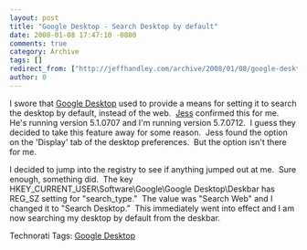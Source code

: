 ```yaml
---
layout: post
title: "Google Desktop - Search Desktop by default"
date: 2008-01-08 17:47:10 -0800
comments: true
category: Archive
tags: []
redirect_from: ["http://jeffhandley.com/archive/2008/01/08/google-desktop---search-desktop-by-default.aspx"].aspx
author: 0
---
```

<!-- more -->
<p>I swore that <a href="http://desktop.google.com/" target="_blank">Google Desktop</a> used to provide a means for setting it to search the desktop by default, instead of the web.  <a href="http://jesstedder.com" target="_blank">Jess</a> confirmed this for me.  He's running version 5.1.0707 and I'm running version 5.7.0712.  I guess they decided to take this feature away for some reason.  Jess found the option on the 'Display' tab of the desktop preferences.  But the option isn't there for me.</p>  <p>I decided to jump into the registry to see if anything jumped out at me.  Sure enough, something did.  The key HKEY_CURRENT_USER\Software\Google\Google Desktop\Deskbar has REG_SZ setting for "search_type."  The value was "Search Web" and I changed it to "Search Desktop."  This immediately went into effect and I am now searching my desktop by default from the deskbar.</p>  <div class="wlWriterSmartContent" id="scid:0767317B-992E-4b12-91E0-4F059A8CECA8:281025ba-9f0c-4bf6-8658-5b017fbf6a8b" style="padding-right: 0px; display: inline; padding-left: 0px; padding-bottom: 0px; margin: 0px; padding-top: 0px">Technorati Tags: <a href="http://technorati.com/tags/Google%20Desktop" rel="tag">Google Desktop</a></div>

